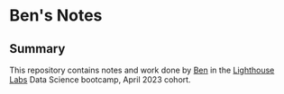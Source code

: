 # Ben's Notes
## Summary
This repository contains notes and work done by [Ben](https://github.com/btmarsh6/) in the [Lighthouse Labs](https://www.lighthouselabs.ca/) Data Science bootcamp, April 2023 cohort. 
